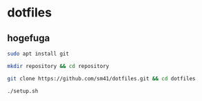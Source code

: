 # dotfiles

## hogefuga

```bash
sudo apt install git
```

```bash
mkdir repository && cd repository
```

```bash
git clone https://github.com/sm41/dotfiles.git && cd dotfiles
```

```bash
./setup.sh
```